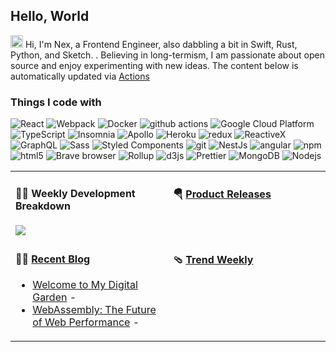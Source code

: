 ## Hello, World

<img src='https://raw.githubusercontent.com/nexquivor/nexquivor/refs/heads/main/images/hi.gif' alt='Hi' width="20"/> Hi, I'm Nex, a Frontend Engineer, also dabbling a bit in Swift, Rust, Python, and Sketch. . Believing in long-termism, I am passionate about open source and enjoy experimenting with new ideas. The content below is automatically updated via <a href="https://github.com/nexquivor/nexquivor/actions" target="_blank">Actions</a>

<h3>Things I code with</h3>
<p>
  <img alt="React" src="https://img.shields.io/badge/-React-45b8d8?style=flat-square&logo=react&logoColor=white" />
  <img alt="Webpack" src="https://img.shields.io/badge/-Webpack-8DD6F9?style=flat-square&logo=webpack&logoColor=white" /> 
  <img alt="Docker" src="https://img.shields.io/badge/-Docker-46a2f1?style=flat-square&logo=docker&logoColor=white" />
  <img alt="github actions" src="https://img.shields.io/badge/-Github_Actions-2088FF?style=flat-square&logo=github-actions&logoColor=white" />
  <img alt="Google Cloud Platform" src="https://img.shields.io/badge/-Google_Cloud_Platform-1a73e8?style=flat-square&logo=google-cloud&logoColor=white" />
  <img alt="TypeScript" src="https://img.shields.io/badge/-TypeScript-007ACC?style=flat-square&logo=typescript&logoColor=white" />
  <img alt="Insomnia" src="https://img.shields.io/badge/-Insomnia-5849BE?style=flat-square&logo=insomnia&logoColor=white" />
  <img alt="Apollo" src="https://img.shields.io/badge/-Apollo%20GraphQL-311C87?style=flat-square&logo=apollo-graphql&logoColor=white" />
  <img alt="Heroku" src="https://img.shields.io/badge/-Heroku-430098?style=flat-square&logo=heroku&logoColor=white" />
  <img alt="redux" src="https://img.shields.io/badge/-Redux-764ABC?style=flat-square&logo=redux&logoColor=white" />
  <img alt="ReactiveX" src="https://img.shields.io/badge/-RxJs-B7178C?style=flat-square&logo=reactivex&logoColor=white" />
  <img alt="GraphQL" src="https://img.shields.io/badge/-GraphQL-E10098?style=flat-square&logo=graphql&logoColor=white" />
  <img alt="Sass" src="https://img.shields.io/badge/-Sass-CC6699?style=flat-square&logo=sass&logoColor=white" />
  <img alt="Styled Components" src="https://img.shields.io/badge/-Styled_Components-db7092?style=flat-square&logo=styled-components&logoColor=white" />
  <img alt="git" src="https://img.shields.io/badge/-Git-F05032?style=flat-square&logo=git&logoColor=white" />
  <img alt="NestJs" src="https://img.shields.io/badge/-NestJs-ea2845?style=flat-square&logo=nestjs&logoColor=white" />
  <img alt="angular" src="https://img.shields.io/badge/-Angular-DD0031?style=flat-square&logo=angular&logoColor=white" />
  <img alt="npm" src="https://img.shields.io/badge/-NPM-CB3837?style=flat-square&logo=npm&logoColor=white" />
  <img alt="html5" src="https://img.shields.io/badge/-HTML5-E34F26?style=flat-square&logo=html5&logoColor=white" />
  <img alt="Brave browser" src="https://img.shields.io/badge/-Brave_Browser-FB542B?style=flat-square&logo=brave&logoColor=white" />
  <img alt="Rollup" src="https://img.shields.io/badge/-Rollup-EC4A3F?style=flat-square&logo=rollup.js&logoColor=white" />
  <img alt="d3js" src="https://img.shields.io/badge/-D3.js-F9A03C?style=flat-square&logo=d3.js&logoColor=white" />
  <img alt="Prettier" src="https://img.shields.io/badge/-Prettier-F7B93E?style=flat-square&logo=prettier&logoColor=white" />
  <img alt="MongoDB" src="https://img.shields.io/badge/-MongoDB-13aa52?style=flat-square&logo=mongodb&logoColor=white" />
  <img alt="Nodejs" src="https://img.shields.io/badge/-Nodejs-43853d?style=flat-square&logo=Node.js&logoColor=white" />
</p>

<table width="960px">
<tr>
<td valign="top" width="50%">

#### 🏊‍♂️ Weekly Development Breakdown

<picture>
  <source media="(prefers-color-scheme: dark)" srcset="https://raw.githubusercontent.com/nexquivor/nexquivor/main/images/wakatime_weekly_language_stats_black.svg">
  <source media="(prefers-color-scheme: light)" srcset="https://raw.githubusercontent.com/nexquivor/nexquivor/main/images/wakatime_weekly_language_stats.svg">
  <img src="https://raw.githubusercontent.com/nexquivor/nexquivor/main/images/wakatime_weekly_language_stats.svg">
</picture>

</td>
<td valign="top" width="50%">

#### 🪂 <a href="https://github.com/nexquivor/nexquivor/blob/master/releases.md" target="_blank">Product Releases</a>

<!-- recent_releases starts -->

<!-- recent_releases ends -->

</td>
</tr>
<tr>
<td valign="top" width="50%">

#### 🤾‍♂️ <a href="https://github.com/nexquivor" target="_blank">Recent Blog</a>

<!-- blog starts -->
* <a href='https://therocketor.github.io/blog/welcome/' target='_blank'>Welcome to My Digital Garden</a> - 
* <a href='https://therocketor.github.io/blog/webassembly-blog-post/' target='_blank'>WebAssembly: The Future of Web Performance</a> - 
<!-- blog ends -->

</td>
<td valign="top" width="50%">

#### 🩴 <a href="https://github.com/nexquivor" target="_blank">Trend Weekly</a>

<!-- weekly starts -->


<!-- weekly ends -->

</td>
</tr>

</table>
